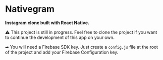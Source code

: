 # Nativegram

**Instagram clone built with React Native.**


⚠ This project is still in progress. Feel free to clone the project if you want to continue the development of this app on your own.



➡ You will need a Firebase SDK key. Just create a `config.js` file at the root of the project and add your Firebase Configuration key.
